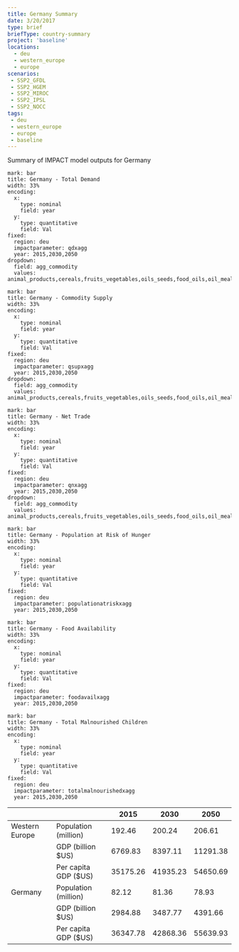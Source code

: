 ```yaml
---
title: Germany Summary
date: 3/20/2017
type: brief
briefType: country-summary
project: 'baseline'
locations:
  - deu
  - western_europe
  - europe
scenarios:
 - SSP2_GFDL
 - SSP2_HGEM
 - SSP2_MIROC
 - SSP2_IPSL
 - SSP2_NOCC
tags:
 - deu
 - western_europe
 - europe
 - baseline
---
```

Summary of IMPACT model outputs for Germany

```chart
mark: bar
title: Germany - Total Demand
width: 33%
encoding:
  x:
    type: nominal
    field: year
  y:
    type: quantitative
    field: Val
fixed:
  region: deu
  impactparameter: qdxagg
  year: 2015,2030,2050
dropdown:
  field: agg_commodity
  values: animal_products,cereals,fruits_vegetables,oils_seeds,food_oils,oil_meals,other,pulses,roots_tubers,sugar
```

```chart
mark: bar
title: Germany - Commodity Supply
width: 33%
encoding:
  x:
    type: nominal
    field: year
  y:
    type: quantitative
    field: Val
fixed:
  region: deu
  impactparameter: qsupxagg
  year: 2015,2030,2050
dropdown:
  field: agg_commodity
  values: animal_products,cereals,fruits_vegetables,oils_seeds,food_oils,oil_meals,other,pulses,roots_tubers,sugar
```

```chart
mark: bar
title: Germany - Net Trade
width: 33%
encoding:
  x:
    type: nominal
    field: year
  y:
    type: quantitative
    field: Val
fixed:
  region: deu
  impactparameter: qnxagg
  year: 2015,2030,2050
dropdown:
  field: agg_commodity
  values: animal_products,cereals,fruits_vegetables,oils_seeds,food_oils,oil_meals,other,pulses,roots_tubers,sugar
```

```chart
mark: bar
title: Germany - Population at Risk of Hunger
width: 33%
encoding:
  x:
    type: nominal
    field: year
  y:
    type: quantitative
    field: Val
fixed:
  region: deu
  impactparameter: populationatriskxagg
  year: 2015,2030,2050
```

```chart
mark: bar
title: Germany - Food Availability
width: 33%
encoding:
  x:
    type: nominal
    field: year
  y:
    type: quantitative
    field: Val
fixed:
  region: deu
  impactparameter: foodavailxagg
  year: 2015,2030,2050
```

```chart
mark: bar
title: Germany - Total Malnourished Children
width: 33%
encoding:
  x:
    type: nominal
    field: year
  y:
    type: quantitative
    field: Val
fixed:
  region: deu
  impactparameter: totalmalnourishedxagg
  year: 2015,2030,2050
```

|   |   | 2015 | 2030 | 2050 |
|---|---|---|---|---|
| Western Europe | Population (million) | 192.46 | 200.24 | 206.61 |
|  | GDP (billion $US) | 6769.83 | 8397.11 | 11291.38 |
|  | Per capita GDP ($US) | 35175.26 | 41935.23 | 54650.69 |
| Germany | Population (million) | 82.12 | 81.36 | 78.93 |
|  | GDP (billion $US) | 2984.88 | 3487.77 | 4391.66 |
|  | Per capita GDP ($US) | 36347.78| 42868.36| 55639.93|